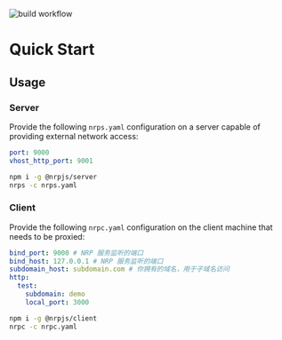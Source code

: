 ![build workflow](https://github.com/ximing/nrp/actions/workflows/build.yml/badge.svg)

# Quick Start

## Usage

### Server

Provide the following `nrps.yaml` configuration on a server capable of providing external network access:

```yaml
port: 9000
vhost_http_port: 9001
```

```bash
npm i -g @nrpjs/server
nrps -c nrps.yaml
```

### Client

Provide the following `nrpc.yaml` configuration on the client machine that needs to be proxied:

```yaml
bind_port: 9000 # NRP 服务监听的端口
bind_host: 127.0.0.1 # NRP 服务监听的端口
subdomain_host: subdomain.com # 你拥有的域名，用于子域名访问
http:
  test:
    subdomain: demo
    local_port: 3000
```

```bash
npm i -g @nrpjs/client
nrpc -c nrpc.yaml
```
